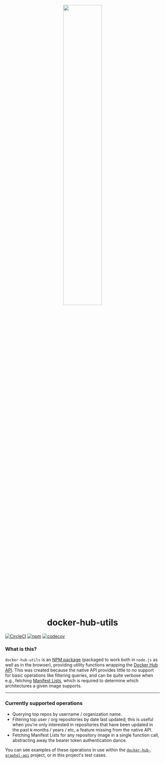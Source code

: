 <p align="center">
  <a href="https://github.com/jessestuart/docker-hub-utils">
    <img
      src="https://github.com/jessestuart/docker-hub-utils/blob/master/assets/nodejs-docker.png?raw=true"
      width="50%"
    />
  </a>
</p>
<h1 align="center">
  docker-hub-utils
</h1>

[![CircleCI][circleci-badge]][circleci-link] [![npm][npm-badge]][npm-link]
[![codecov][codecov]][codecov 2]

### What is this?

`docker-hub-utils` is an [NPM package][npm-link] (packaged to work both in
`node.js` as well as in the browser), providing utility functions wrapping the
[Docker Hub API][docker 2]. This was created because the native API provides
little to no support for basic operations like filtering queries, and can be
quite verbose when e.g., fetching [Manifest Lists][docker], which is required to
determine which architectures a given image supports.

---

### Currently supported operations

- Querying top repos by username / organization name.
- Filtering top user / org repositories by date last updated; this is useful
  when you're only interested in repositories that have been updated in the past
  `N` months / years / etc, a feature missing from the native API.
- Fetching Manifest Lists for any repository image in a single function call,
  abstracting away the bearer token authentication dance.

You can see examples of these operations in use within the
[`docker-hub-graphql-api`][github 2] project, or in this project's test cases.

[circleci-badge]:
  https://circleci.com/gh/jessestuart/docker-hub-utils.svg?style=shield
[circleci-link]: https://circleci.com/gh/jessestuart/docker-hub-utils
[codecov 2]: https://codecov.io/gh/jessestuart/docker-hub-utils
[codecov]:
  https://codecov.io/gh/jessestuart/docker-hub-utils/branch/master/graph/badge.svg
[docker 2]: https://docs.docker.com/registry/spec/api/
[docker]: https://docs.docker.com/registry/spec/manifest-v2-2/
[github 2]: https://github.com/jessestuart/docker-hub-graphql-api
[github]: https://github.com/jessestuart/multiar.ch
[npm-badge]: https://img.shields.io/npm/v/docker-hub-utils.svg
[npm-link]: https://www.npmjs.com/package/docker-hub-utils
